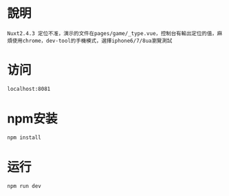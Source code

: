 # 說明
`Nuxt2.4.3 定位不准，演示的文件在pages/game/_type.vue，控制台有輸出定位的值，麻煩使用chrome，dev-tool的手機模式，選擇iphone6/7/8ua瀏覽測試`

# 访问

~~~bash
localhost:8081
~~~

# npm安装

~~~bash
npm install
~~~

# 运行

~~~bash
npm run dev
~~~
